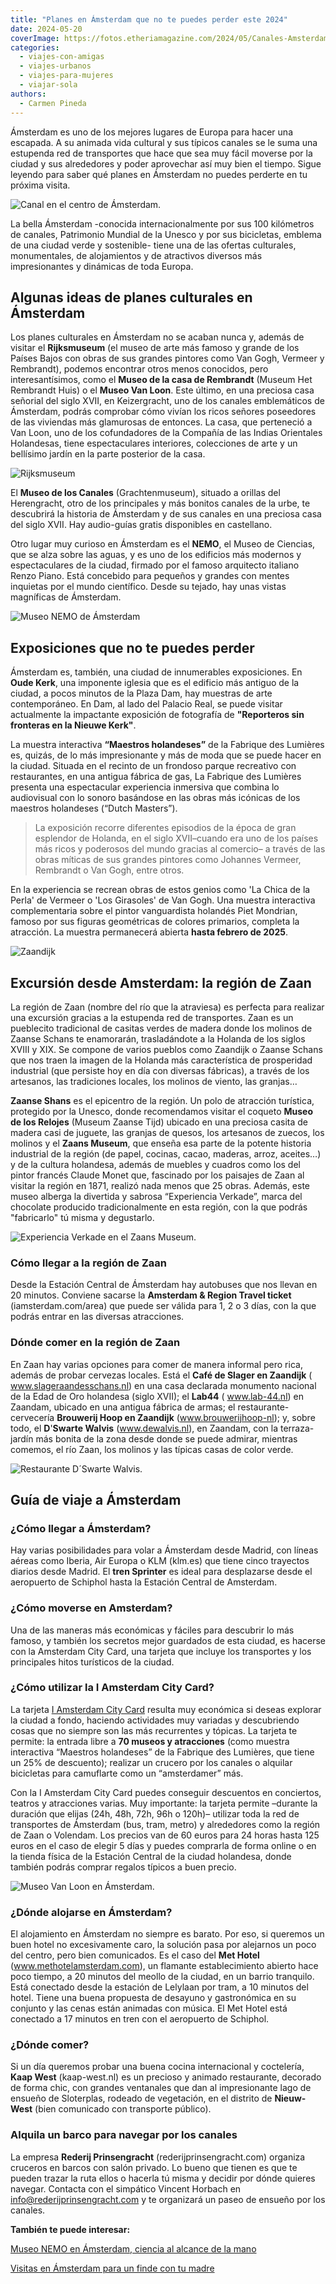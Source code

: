 ```yaml
---
title: "Planes en Ámsterdam que no te puedes perder este 2024"
date: 2024-05-20
coverImage: https://fotos.etheriamagazine.com/2024/05/Canales-Amsterdam.jpg
categories: 
  - viajes-con-amigas
  - viajes-urbanos
  - viajes-para-mujeres
  - viajar-sola
authors: 
  - Carmen Pineda
---
```


Ámsterdam es uno de los mejores lugares de Europa para hacer una escapada. A su animada 
vida cultural y sus típicos canales se le suma una estupenda red de transportes que hace 
que sea muy fácil moverse por la ciudad y sus alrededores y poder aprovechar así muy 
bien el tiempo. Sigue leyendo para saber qué planes en Ámsterdam no puedes perderte en 
tu próxima visita. 

![Canal en el centro de Ámsterdam.](https://fotos.etheriamagazine.com/2024/05/Canales-Amsterdam.jpg "Canal en el centro de Ámsterdam. © Carmen Pineda.")

La bella Ámsterdam -conocida internacionalmente por sus 100 kilómetros de canales, 
Patrimonio Mundial de la Unesco y por sus bicicletas, emblema de una ciudad verde y 
sostenible- tiene una de las ofertas culturales, monumentales, de alojamientos y de 
atractivos diversos más impresionantes y dinámicas de toda Europa. 

## Algunas ideas de planes culturales en Ámsterdam

Los planes culturales en Ámsterdam no se acaban nunca y, además de visitar el 
**Rijksmuseum** (el museo de arte más famoso y grande de los Países Bajos con obras de 
sus grandes pintores como Van Gogh, Vermeer y Rembrandt), podemos encontrar otros menos 
conocidos, pero interesantísimos, como el **Museo de la casa de Rembrandt** (Museum Het 
Rembrandt Huis) o el **Museo Van Loon**. Este último, en una preciosa casa señorial del 
siglo XVII, en Keizergracht, uno de los canales emblemáticos de Ámsterdam, podrás 
comprobar cómo vivían los ricos señores poseedores de las viviendas más glamurosas de 
entonces. La casa, que perteneció a Van Loon, uno de los cofundadores de la Compañía de 
las Indias Orientales Holandesas, tiene espectaculares interiores, colecciones de arte y 
un bellísimo jardín en la parte posterior de la casa. 

![Rijksmuseum](https://fotos.etheriamagazine.com/2024/05/amsterdam-Rijksmuseum.jpg "Rijksmuseum. © Frans Ruiter.")

El **Museo de los Canales** (Grachtenmuseum), situado a orillas del Herengracht, otro de 
los principales y más bonitos canales de la urbe, te descubrirá la historia de Ámsterdam 
y de sus canales en una preciosa casa del siglo XVII. Hay audio-guías gratis disponibles 
en castellano. 

Otro lugar muy curioso en Ámsterdam es el **NEMO**, el Museo de Ciencias, que se alza 
sobre las aguas, y es uno de los edificios más modernos y espectaculares de la ciudad, 
firmado por el famoso arquitecto italiano Renzo Piano. Está concebido para pequeños y 
grandes con mentes inquietas por el mundo científico. Desde su tejado, hay unas vistas 
magníficas de Ámsterdam. 

![Museo NEMO de Ámsterdam](https://fotos.etheriamagazine.com/2024/05/Amsterdam-museo-nemo.jpg "Museo NEMO. © Carmen Pineda.")

## Exposiciones que no te puedes perder

Ámsterdam es, también, una ciudad de innumerables exposiciones. En **Oude Kerk**, una 
imponente iglesia que es el edificio más antiguo de la ciudad, a pocos minutos de la 
Plaza Dam, hay muestras de arte contemporáneo. En Dam, al lado del Palacio Real, se 
puede visitar actualmente la impactante exposición de fotografía de **"Reporteros sin 
fronteras en la Nieuwe Kerk"**. 

La muestra interactiva **“Maestros holandeses”** de la Fabrique des Lumières es, quizás, 
de lo más impresionante y más de moda que se puede hacer en la ciudad. Situada en el 
recinto de un frondoso parque recreativo con restaurantes, en una antigua fábrica de 
gas, La Fabrique des Lumières presenta una espectacular experiencia inmersiva que 
combina lo audiovisual con lo sonoro basándose en las obras más icónicas de los maestros 
holandeses (“Dutch Masters”). 

> La exposición recorre diferentes episodios de la época de gran esplendor de Holanda, en 
> el siglo XVII–cuando era uno de los países más ricos y poderosos del mundo gracias al 
> comercio– a través de las obras míticas de sus grandes pintores como Johannes Vermeer, 
> Rembrandt o Van Gogh, entre otros. 

En la experiencia se recrean obras de estos genios como 'La Chica de la Perla' de 
Vermeer o 'Los Girasoles' de Van Gogh. Una muestra interactiva complementaria sobre el 
pintor vanguardista holandés Piet Mondrian, famoso por sus figuras geométricas de 
colores primarios, completa la atracción. La muestra permanecerá abierta **hasta febrero 
de 2025**. 

![Zaandijk](https://fotos.etheriamagazine.com/2024/05/Amstedam-Zaandijk.jpg "Zaandijk. © Koen Smilde.")

## Excursión desde Amsterdam: la región de Zaan

La región de Zaan (nombre del río que la atraviesa) es perfecta para realizar una 
excursión gracias a la estupenda red de transportes. Zaan es un pueblecito tradicional 
de casitas verdes de madera donde los molinos de Zaanse Schans te enamorarán, 
trasladándote a la Holanda de los siglos XVIII y XIX. Se compone de varios pueblos como 
Zaandijk o Zaanse Schans que nos traen la imagen de la Holanda más característica de 
prosperidad industrial (que persiste hoy en día con diversas fábricas), a través de los 
artesanos, las tradiciones locales, los molinos de viento, las granjas… 

**Zaanse Shans** es el epicentro de la región. Un polo de atracción turística, protegido 
por la Unesco, donde recomendamos visitar el coqueto **Museo de los Relojes** (Museum 
Zaanse Tijd) ubicado en una preciosa casita de madera casi de juguete, las granjas de 
quesos, los artesanos de zuecos, los molinos y el **Zaans Museum**, que enseña esa parte 
de la potente historia industrial de la región (de papel, cocinas, cacao, maderas, 
arroz, aceites…) y de la cultura holandesa, además de muebles y cuadros como los del 
pintor francés Claude Monet que, fascinado por los paisajes de Zaan al visitar la región 
en 1871, realizó nada menos que 25 obras. Además, este museo alberga la divertida y 
sabrosa “Experiencia Verkade”, marca del chocolate producido tradicionalmente en esta 
región, con la que podrás "fabricarlo" tú misma y degustarlo. 

![Experiencia Verkade en el Zaans Museum.](https://fotos.etheriamagazine.com/2024/05/Amsterdam-Zaan-Verkade-Experience.jpg "Experiencia Verkade en el Zaans Museum. © Carmen Pineda.")

### Cómo llegar a la región de Zaan

Desde la Estación Central de Ámsterdam hay autobuses que nos llevan en 20 minutos. 
Conviene sacarse la **Amsterdam & Region Travel ticket** (iamsterdam.com/area) que puede 
ser válida para 1, 2 o 3 días, con la que podrás entrar en las diversas atracciones. 

### Dónde comer en la región de Zaan

En Zaan hay varias opciones para comer de manera informal pero rica, además de probar 
cervezas locales. Está el **Café de Slager en Zaandijk** ( www.slageraandesschans.nl) en 
una casa declarada monumento nacional de la Edad de Oro holandesa (siglo XVII); el 
**Lab44** ( www.lab-44.nl) en Zaandam, ubicado en una antigua fábrica de armas; el 
restaurante-cervecería **Brouwerij Hoop en Zaandijk** (www.brouwerijhoop-nl); y, sobre 
todo, el **D**'**Swarte Walvis** (www.dewalvis.nl), en Zaandam, con la terraza-jardín 
más bonita de la zona desde donde se puede admirar, mientras comemos, el río Zaan, los 
molinos y las típicas casas de color verde. 

![Restaurante D´Swarte Walvis.](https://fotos.etheriamagazine.com/2024/05/Restaurante-Swarte-Walvis-Zaandam.jpg "Restaurante D'Swarte Walvis. © Carmen Pineda.")

## Guía de viaje a Ámsterdam

### ¿Cómo llegar a Ámsterdam?

Hay varias posibilidades para volar a Ámsterdam desde Madrid, con líneas aéreas como 
Iberia, Air Europa o KLM (klm.es) que tiene cinco trayectos diarios desde Madrid. El 
**tren Sprinter** es ideal para desplazarse desde el aeropuerto de Schiphol hasta la 
Estación Central de Amsterdam. 

### ¿Cómo moverse en Amsterdam?

Una de las maneras más económicas y fáciles para descubrir lo más famoso, y también los 
secretos mejor guardados de esta ciudad, es hacerse con la Amsterdam City Card, una 
tarjeta que incluye los transportes y los principales hitos turísticos de la ciudad. 

### ¿Cómo utilizar la I Amsterdam City Card?

La tarjeta [I Amsterdam City 
Card](https://www.civitatis.com/es/amsterdam/amsterdam-city-card/?aid=10211) resulta muy 
económica si deseas explorar la ciudad a fondo, haciendo actividades muy variadas y 
descubriendo cosas que no siempre son las más recurrentes y tópicas. La tarjeta te 
permite: la entrada libre a **70 museos y atracciones** (como muestra interactiva 
“Maestros holandeses” de la Fabrique des Lumières, que tiene un 25% de descuento); 
realizar un crucero por los canales o alquilar bicicletas para camuflarte como un 
“amsterdamer” más. 

Con la I Amsterdam City Card puedes conseguir descuentos en conciertos, teatros y 
atracciones varias. Muy importante: la tarjeta permite –durante la duración que elijas 
(24h, 48h, 72h, 96h o 120h)– utilizar toda la red de transportes de Ámsterdam (bus, 
tram, metro) y alrededores como la región de Zaan o Volendam. Los precios van de 60 
euros para 24 horas hasta 125 euros en el caso de elegir 5 días y puedes comprarla de 
forma online o en la tienda física de la Estación Central de la ciudad holandesa, donde 
también podrás comprar regalos típicos a buen precio. 

![Museo Van Loon en Ámsterdam.](https://fotos.etheriamagazine.com/2024/05/Amsterdam-Jardin-del-Museo-Van-Loon.jpg "El Museo Van Loon está incluido con la tarjeta I Amsterdam City Card. © Carmen Pineda.")

### ¿Dónde alojarse en Ámsterdam?

El alojamiento en Ámsterdam no siempre es barato. Por eso, si queremos un buen hotel no 
excesivamente caro, la solución pasa por alejarnos un poco del centro, pero bien 
comunicados. Es el caso del **Met Hotel** (www.methotelamsterdam.com), un flamante 
establecimiento abierto hace poco tiempo, a 20 minutos del meollo de la ciudad, en un 
barrio tranquilo. Está conectado desde la estación de Lelylaan por tram, a 10 minutos 
del hotel. Tiene una buena propuesta de desayuno y gastronómica en su conjunto y las 
cenas están animadas con música. El Met Hotel está conectado a 17 minutos en tren con el 
aeropuerto de Schiphol. 

### ¿Dónde comer?

Si un día queremos probar una buena cocina internacional y coctelería, **Kaap West** 
(kaap-west.nl) es un precioso y animado restaurante, decorado de forma chic, con grandes 
ventanales que dan al impresionante lago de ensueño de Sloterplas, rodeado de 
vegetación, en el distrito de **Nieuw-West** (bien comunicado con transporte público). 

### Alquila un barco para navegar por los canales

La empresa **Rederij Prinsengracht** (rederijprinsengracht.com) organiza cruceros en 
barcos con salón privado. Lo bueno que tienen es que te pueden trazar la ruta ellos o 
hacerla tú misma y decidir por dónde quieres navegar. Contacta con el simpático Vincent 
Horbach en info@rederijprinsengracht.com y te organizará un paseo de ensueño por los 
canales. 

**También te puede interesar:** 

[Museo NEMO en Ámsterdam, ciencia al alcance de la 
mano](https://etheriamagazine.com/2018/10/06/museo-nemo-en-amsterdam-ciencia-para-toda-la-familia/) 

[Visitas en Ámsterdam para un finde con tu 
madre](https://etheriamagazine.com/2018/09/25/amsterdam-un-fin-de-semana-con-tu-madre/)
